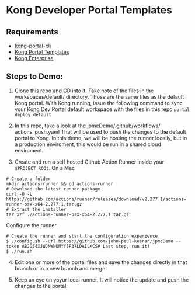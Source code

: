 # Kong Developer Portal Templates


## Requirements

- [kong-portal-cli](https://github.com/kong/kong-portal-cli)
- [Kong Portal Templates](https://github.com/Kong/kong-portal-templates)
- [Kong Enterprise](https://konghq.com/)

## Steps to Demo:
1. Clone this repo and CD into it.
Take note of the files in the workspaces/default/ directory. Those are the same files as the default Kong portal. With Kong running, issue the following command to sync your Kong Dev Portal  default workspace with the files in this repo
`portal deploy default`

2. In this repo, take a look at the jpmcDemo/.github/workflows/ actions_push.yaml
That will be used to push the changes to the default portal to Kong. In this demo, we will be hosting the runner locally, but in a production enviroment, this would be run in a shared cloud enviroment.

3. Create and run a self hosted Github Action Runner inside your `$PROJECT_ROOt`.
On a Mac
```
# Create a folder
mkdir actions-runner && cd actions-runner
# Download the latest runner package
curl -O -L https://github.com/actions/runner/releases/download/v2.277.1/actions-runner-osx-x64-2.277.1.tar.gz
# Extract the installer
tar xzf ./actions-runner-osx-x64-2.277.1.tar.gz
```
Configure the runner
```
# Create the runner and start the configuration experience
$ ./config.sh --url https://github.com/john-paul-keenan/jpmcDemo --token ABJG54XJWJNWNUMYY5P37LDAILKCS# Last step, run it!
$ ./run.sh
```

4. Edit one or more of the portal files and save the changes directly in that branch or in a new branch and merge. 

5. Keep an eye on yoyur local runner. It will notice the update and push the changes to the portal.

